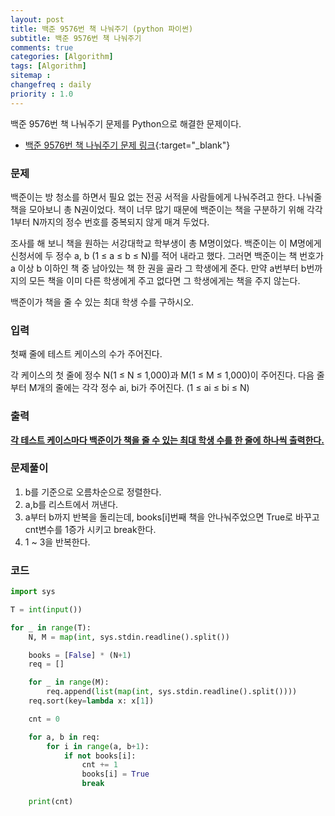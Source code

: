 ```yaml
---
layout: post
title: 백준 9576번 책 나눠주기 (python 파이썬)
subtitle: 백준 9576번 책 나눠주기
comments: true
categories: [Algorithm]
tags: [Algorithm]
sitemap :
changefreq : daily
priority : 1.0
---
```

백준 9576번 책 나눠주기 문제를 Python으로 해결한 문제이다.  

* [백준 9576번 책 나눠주기 문제 링크](https://www.acmicpc.net/problem/9576){:target="_blank"}


### 문제 
백준이는 방 청소를 하면서 필요 없는 전공 서적을 사람들에게 나눠주려고 한다. 나눠줄 책을 모아보니 총 N권이었다. 책이 너무 많기 때문에 백준이는 책을 구분하기 위해 각각 1부터 N까지의 정수 번호를 중복되지 않게 매겨 두었다.

조사를 해 보니 책을 원하는 서강대학교 학부생이 총 M명이었다. 백준이는 이 M명에게 신청서에 두 정수 a, b (1 ≤ a ≤ b ≤ N)를 적어 내라고 했다. 그러면 백준이는 책 번호가 a 이상 b 이하인 책 중 남아있는 책 한 권을 골라 그 학생에게 준다. 만약 a번부터 b번까지의 모든 책을 이미 다른 학생에게 주고 없다면 그 학생에게는 책을 주지 않는다.

백준이가 책을 줄 수 있는 최대 학생 수를 구하시오.


### 입력
첫째 줄에 테스트 케이스의 수가 주어진다.

각 케이스의 첫 줄에 정수 N(1 ≤ N ≤ 1,000)과 M(1 ≤ M ≤ 1,000)이 주어진다. 다음 줄부터 M개의 줄에는 각각 정수 ai, bi가 주어진다. (1 ≤ ai ≤ bi ≤ N)


### 출력
**<u>각 테스트 케이스마다 백준이가 책을 줄 수 있는 최대 학생 수를 한 줄에 하나씩 출력한다.</u>**


### 문제풀이
1. b를 기준으로 오름차순으로 정렬한다.
2. a,b를 리스트에서 꺼낸다.
3. a부터 b까지 반복을 돌리는데, books[i]번째 책을 안나눠주었으면 True로 바꾸고 cnt변수를 1증가 시키고 break한다.
4. 1 ~ 3을 반복한다.

### 코드
```python
import sys

T = int(input())

for _ in range(T):
    N, M = map(int, sys.stdin.readline().split())

    books = [False] * (N+1)
    req = []

    for _ in range(M):
        req.append(list(map(int, sys.stdin.readline().split())))
    req.sort(key=lambda x: x[1])

    cnt = 0

    for a, b in req:
        for i in range(a, b+1):
            if not books[i]:
                cnt += 1
                books[i] = True
                break

    print(cnt)
```